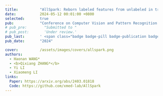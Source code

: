 ```yaml
---
title:          "AllSpark: Reborn labeled features from unlabeled in transformer for semi-supervised semantic segmentation"
date:           2024-05-12 00:01:00 +0800
selected:       true
pub:            "Conference on Computer Vision and Pattern Recognition (CVPR) <span class="badge badge-success">CCF-A</span>"
# pub_pre:        "Submitted to "
# pub_post:       'Under review.'
pub_last:       ' <span class="badge badge-pill badge-publication badge-success">Segmentation</span>'
pub_date:       "2024"

cover:          /assets/images/covers/allspark.png
authors:
  - Haonan WANG*
  - <b>Qixiang ZHANG*</b>
  - Yi LI
  - Xiaomeng LI
links:
  Paper: https://arxiv.org/abs/2403.01818
  Code: https://github.com/xmed-lab/AllSpark
---
```

